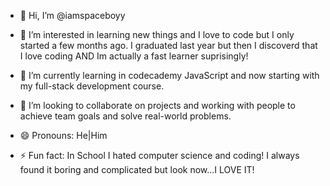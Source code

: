 - 👋 Hi, I’m @iamspaceboyy
- 👀 I’m interested in learning new things and I love to code but I only started a few months ago. I graduated last year but then I discoverd that I love coding AND Im actually a fast learner suprisingly!
- 🌱 I’m currently learning in codecademy JavaScript and now starting with my full-stack development course.
- 💞️ I’m looking to collaborate on projects and working with people to achieve team goals and solve real-world problems.

- 😄 Pronouns: He|Him
- ⚡ Fun fact: In School I hated computer science and coding! I always found it boring and complicated but look now...I LOVE IT! 

<!---
iamspaceboyy/iamspaceboyy is a ✨ special ✨ repository because its `README.md` (this file) appears on your GitHub profile.
You can click the Preview link to take a look at your changes.
--->
